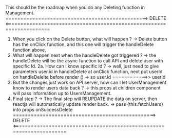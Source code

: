 This should be the roadmap when you do any Deleting function in Management.
================================================> DELETE <=====================================================================

1. When you click on the Delete button, what will happen ?
   -> Delete button has the onClick function, and this one will trigger the handleDelete function above,
2. What will happen next when the handleDelete got triggered ?
   -> the handleDelete will be the async function to call API and delete user with specific Id.
   2a. How can I know specific Id ?
   -> well, just need to give parameters user.id in handleDelete at onClick function, next put userId on handleDelelte before render ()
   -> so user.id ============>> userId
3. But the changes just work on API server, how can I let UserManagement know to render users data back ?
   -> this.props at children component will pass information up to UsersManagement.
4. Final step ?
   -> The final step will REUPDATE the data on server, then reactjs will automatically update render back.
   -> pass {this.fetchUsers} into props onSuccessDelete
   ================================================> DELETE <=====================================================================
